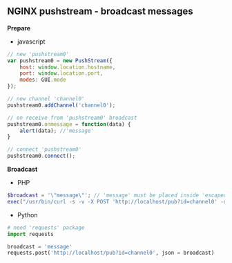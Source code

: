 NGINX pushstream - broadcast messages
---

**Prepare**  
- javascript  
```js
// new 'pushstream0'
var pushstream0 = new PushStream({
	host: window.location.hostname,
	port: window.location.port,
	modes: GUI.mode
});

// new channel 'channel0'
pushstream0.addChannel('channel0');

// on receive from 'pushstream0' broadcast
pushstream0.onmessage = function(data) {
	alert(data); //'message'
}

// connect 'pushstream0'
pushstream0.connect();
```

**Broadcast**  
- PHP    
```php
$broadcast = '\"message\"'; // 'message' must be placed inside 'escaped double quotes'
exec("/usr/bin/curl -s -v -X POST 'http://localhost/pub?id=channel0' -d $broadcast");
```

- Python  
```python
# need 'requests' package
import requests

broadcast = 'message'
requests.post('http://localhost/pub?id=channel0', json = broadcast)
```
